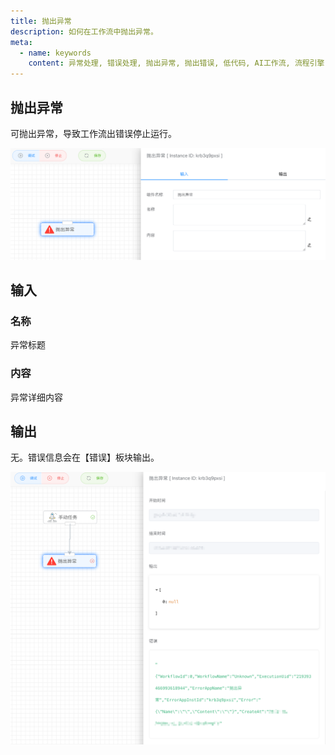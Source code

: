```yaml
---
title: 抛出异常
description: 如何在工作流中抛出异常。
meta:
  - name: keywords
    content: 异常处理, 错误处理, 抛出异常, 抛出错误, 低代码, AI工作流, 流程引擎
---
```


## 抛出异常

可抛出异常，导致工作流出错误停止运行。

<img src="./img/throw_exception.png" alt="image-20240828094306164" style="zoom:50%;" />



## 输入

### 名称

异常标题



### 内容

异常详细内容



## 输出

无。错误信息会在【错误】板块输出。

<img src="./img/throw_exception_output.png" alt="image-20240828095235522" style="zoom:50%;" />